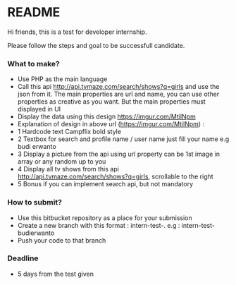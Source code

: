 # README #

Hi friends, this is a test for developer internship. 

Please follow the steps and goal to be successfull candidate.

### What to make? ###

* Use PHP as the main language
* Call this api http://api.tvmaze.com/search/shows?q=girls and use the json from it. The main properties are url and name, you can use other properties as creative as you want. But the main properties must displayed in UI  
* Display the data using this design https://imgur.com/MtilNpm
* Explanation of design in above url (https://imgur.com/MtilNpm) : 
* 1 Hardcode text Campflix bold style
* 2 Textbox for search and profile name / user name just fill your name e.g budi erwanto
* 3 Display a picture from the api using url property can be 1st image in array or any random up to you
* 4 Display all tv shows from this api http://api.tvmaze.com/search/shows?q=girls, scrollable to the right
* 5 Bonus if you can implement search api, but not mandatory 

### How to submit? ###

* Use this bitbucket repository as a place for your submission
* Create a new branch with this format : intern-test-<insert-your-name>. e.g : intern-test-budierwanto
* Push your code to that branch 

### Deadline ###

* 5 days from the test given


